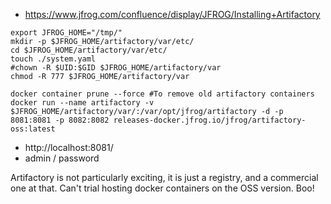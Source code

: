 
- https://www.jfrog.com/confluence/display/JFROG/Installing+Artifactory

```shell
export JFROG_HOME="/tmp/"
mkdir -p $JFROG_HOME/artifactory/var/etc/
cd $JFROG_HOME/artifactory/var/etc/
touch ./system.yaml
#chown -R $UID:$GID $JFROG_HOME/artifactory/var
chmod -R 777 $JFROG_HOME/artifactory/var
```

```shell
docker container prune --force #To remove old artifactory containers
docker run --name artifactory -v $JFROG_HOME/artifactory/var/:/var/opt/jfrog/artifactory -d -p 8081:8081 -p 8082:8082 releases-docker.jfrog.io/jfrog/artifactory-oss:latest
```

- http://localhost:8081/
- admin / password


Artifactory is not particularly exciting, it is just a registry, and a commercial one at that. Can't trial hosting docker containers on the OSS version. Boo!